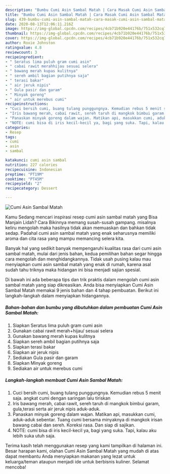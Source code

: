 ```yaml
---
description: "Bumbu Cumi Asin Sambal Matah | Cara Masak Cumi Asin Sambal Matah Yang Enak Banget"
title: "Bumbu Cumi Asin Sambal Matah | Cara Masak Cumi Asin Sambal Matah Yang Enak Banget"
slug: 439-bumbu-cumi-asin-sambal-matah-cara-masak-cumi-asin-sambal-matah-yang-enak-banget
date: 2020-08-13T12:06:11.216Z
image: https://img-global.cpcdn.com/recipes/4cb71b920e44176b/751x532cq70/cumi-asin-sambal-matah-foto-resep-utama.jpg
thumbnail: https://img-global.cpcdn.com/recipes/4cb71b920e44176b/751x532cq70/cumi-asin-sambal-matah-foto-resep-utama.jpg
cover: https://img-global.cpcdn.com/recipes/4cb71b920e44176b/751x532cq70/cumi-asin-sambal-matah-foto-resep-utama.jpg
author: Roxie Johnston
ratingvalue: 4.8
reviewcount: 3
recipeingredient:
- " Seratus lima puluh gram cumi asin"
- " cabai rawit merahhijau sesuai selera"
- " bawang merah kupas kulitnya"
- " sereh ambil bagian putihnya saja"
- " terasi bakar"
- " air jeruk nipis"
- " Gula pasir dan garam"
- " Minyak goreng"
- " air untuk merebus cumi"
recipeinstructions:
- "Cuci bersih cumi, buang tulang punggungnya. Kemudian rebus 5 menit saja. angkat cumi dengan saringan lalu tiriskan"
- "Iris bawang merah, cabai rawit, sereh taruh di mangkok bimbui garam, gula,terasi serta air jeruk nipis aduk-aduk."
- "Panaskan minyak goreng dalam wajan. Matikan api, masukkan cumi, aduk-aduk sebentar. Tuang cumi bersama minyaknya di mangkok irisan bawang cabai dan sereh. Koreksi rasa. Dan siap di sajikan."
- "NOTE: cumi bisa di iris kecil-kecil ya, bagi yang suka. Tapi, kalau aku lebih suka utuh saja."
categories:
- Resep
tags:
- cumi
- asin
- sambal

katakunci: cumi asin sambal 
nutrition: 227 calories
recipecuisine: Indonesian
preptime: "PT19M"
cooktime: "PT45M"
recipeyield: "2"
recipecategory: Dessert

---
```



![Cumi Asin Sambal Matah](https://img-global.cpcdn.com/recipes/4cb71b920e44176b/751x532cq70/cumi-asin-sambal-matah-foto-resep-utama.jpg)

Kamu Sedang mencari inspirasi resep cumi asin sambal matah yang Bisa Manjain Lidah? Cara Bikinnya memang susah-susah gampang. misalnya keliru mengolah maka hasilnya tidak akan memuaskan dan bahkan tidak sedap. Padahal cumi asin sambal matah yang enak seharusnya memiliki aroma dan cita rasa yang mampu memancing selera kita.



Banyak hal yang sedikit banyak mempengaruhi kualitas rasa dari cumi asin sambal matah, mulai dari jenis bahan, kedua pemilihan bahan segar hingga cara mengolah dan menghidangkannya. Tidak usah pusing kalau mau menyiapkan cumi asin sambal matah yang enak di rumah, karena asal sudah tahu triknya maka hidangan ini bisa menjadi sajian spesial.


Di bawah ini ada beberapa tips dan trik praktis dalam mengolah cumi asin sambal matah yang siap dikreasikan. Anda bisa menyiapkan Cumi Asin Sambal Matah memakai 9 jenis bahan dan 4 tahap pembuatan. Berikut ini langkah-langkah dalam menyiapkan hidangannya.

<!--inarticleads1-->

##### Bahan-bahan dan bumbu yang dibutuhkan dalam pembuatan Cumi Asin Sambal Matah:

1. Siapkan  Seratus lima puluh gram cumi asin
1. Gunakan  cabai rawit merah+hijau/ sesuai selera
1. Gunakan  bawang merah kupas kulitnya
1. Siapkan  sereh ambil bagian putihnya saja
1. Siapkan  terasi bakar
1. Siapkan  air jeruk nipis
1. Sediakan  Gula pasir dan garam
1. Siapkan  Minyak goreng
1. Sediakan  air untuk merebus cumi




<!--inarticleads2-->

##### Langkah-langkah membuat Cumi Asin Sambal Matah:

1. Cuci bersih cumi, buang tulang punggungnya. Kemudian rebus 5 menit saja. angkat cumi dengan saringan lalu tiriskan
1. Iris bawang merah, cabai rawit, sereh taruh di mangkok bimbui garam, gula,terasi serta air jeruk nipis aduk-aduk.
1. Panaskan minyak goreng dalam wajan. Matikan api, masukkan cumi, aduk-aduk sebentar. Tuang cumi bersama minyaknya di mangkok irisan bawang cabai dan sereh. Koreksi rasa. Dan siap di sajikan.
1. NOTE: cumi bisa di iris kecil-kecil ya, bagi yang suka. Tapi, kalau aku lebih suka utuh saja.




Terima kasih telah menggunakan resep yang kami tampilkan di halaman ini. Besar harapan kami, olahan Cumi Asin Sambal Matah yang mudah di atas dapat membantu Anda menyiapkan makanan yang lezat untuk keluarga/teman ataupun menjadi ide untuk berbisnis kuliner. Selamat mencoba!
